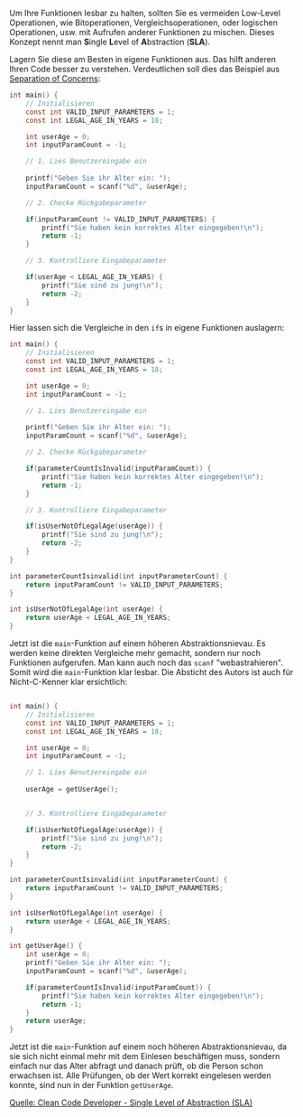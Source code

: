 Um Ihre Funktionen lesbar zu halten, sollten Sie es vermeiden Low-Level Operationen, wie Bitoperationen, Vergleichsoperationen, oder logischen Operationen, usw. mit Aufrufen anderer Funktionen zu mischen. Dieses Konzept nennt man **S**ingle **L**evel of **A**bstraction (**SLA**).

Lagern Sie diese am Besten in eigene Funktionen aus. Das hilft anderen Ihren Code besser zu verstehen. Verdeutlichen soll dies das Beispiel aus [Separation of Concerns](https://elearning.ohmportal.de/mod/page/view.php?id=361670):

```c
int main() {
    // Initialisieren
    const int VALID_INPUT_PARAMETERS = 1;
    const int LEGAL_AGE_IN_YEARS = 18;

    int userAge = 0;
    int inputParamCount = -1;

    // 1. Lies Benutzereingabe ein
    
    printf("Geben Sie ihr Alter ein: ");
    inputParamCount = scanf("%d", &userAge);

    // 2. Checke Rückgabeparameter

    if(inputParamCount != VALID_INPUT_PARAMETERS) {
        printf("Sie haben kein korrektes Alter eingegeben!\n");
        return -1;
    }

    // 3. Kontrolliere Eingabeparameter

    if(userAge < LEGAL_AGE_IN_YEARS) {
        printf("Sie sind zu jung!\n");
        return -2;
    }
}
```

Hier lassen sich die Vergleiche in den `if`s in eigene Funktionen auslagern:

```c
int main() {
    // Initialisieren
    const int VALID_INPUT_PARAMETERS = 1;
    const int LEGAL_AGE_IN_YEARS = 18;

    int userAge = 0;
    int inputParamCount = -1;

    // 1. Lies Benutzereingabe ein
    
    printf("Geben Sie ihr Alter ein: ");
    inputParamCount = scanf("%d", &userAge);

    // 2. Checke Rückgabeparameter

    if(parameterCountIsInvalid(inputParamCount)) {
        printf("Sie haben kein korrektes Alter eingegeben!\n");
        return -1;
    }

    // 3. Kontrolliere Eingabeparameter

    if(isUserNotOfLegalAge(userAge)) {
        printf("Sie sind zu jung!\n");
        return -2;
    }
}

int parameterCountIsinvalid(int inputParameterCount) {
    return inputParamCount != VALID_INPUT_PARAMETERS;
}

int isUserNotOfLegalAge(int userAge) {
    return userAge < LEGAL_AGE_IN_YEARS;
}
```

Jetzt ist die `main`-Funktion auf einem höheren Abstraktionsnievau. Es werden keine direkten Vergleiche mehr gemacht, sondern nur noch Funktionen aufgerufen. Man kann auch noch das `scanf` "webastrahieren". Somit wird die `main`-Funktion klar lesbar. Die Absticht des Autors ist auch für Nicht-C-Kenner klar ersichtlich:

```c

int main() {
    // Initialisieren
    const int VALID_INPUT_PARAMETERS = 1;
    const int LEGAL_AGE_IN_YEARS = 18;

    int userAge = 0;
    int inputParamCount = -1;

    // 1. Lies Benutzereingabe ein
    
    userAge = getUserAge();


    // 3. Kontrolliere Eingabeparameter

    if(isUserNotOfLegalAge(userAge)) {
        printf("Sie sind zu jung!\n");
        return -2;
    }
}

int parameterCountIsinvalid(int inputParameterCount) {
    return inputParamCount != VALID_INPUT_PARAMETERS;
}

int isUserNotOfLegalAge(int userAge) {
    return userAge < LEGAL_AGE_IN_YEARS;
}

int getUserAge() {
    int userAge = 0;
    printf("Geben Sie ihr Alter ein: ");
    inputParamCount = scanf("%d", &userAge);

    if(parameterCountIsInvalid(inputParamCount)) {
        printf("Sie haben kein korrektes Alter eingegeben!\n");
        return -1;
    }
    return userAge;
}
```

Jetzt ist die `main`-Funktion auf einem noch höheren Abstraktionsnievau, da sie sich nicht einmal mehr mit dem Einlesen beschäftigen muss, sondern einfach nur das Alter abfragt und danach prüft, ob die Person schon erwachsen ist. Alle Prüfungen, ob der Wert korrekt eingelesen werden konnte, sind nun in der Funktion `getUserAge`.

<a href="https://clean-code-developer.de/die-grade/orangener-grad/#Single_Level_of_Abstraction_SLA">Quelle: Clean Code Developer - Single Level of Abstraction (SLA)</a>